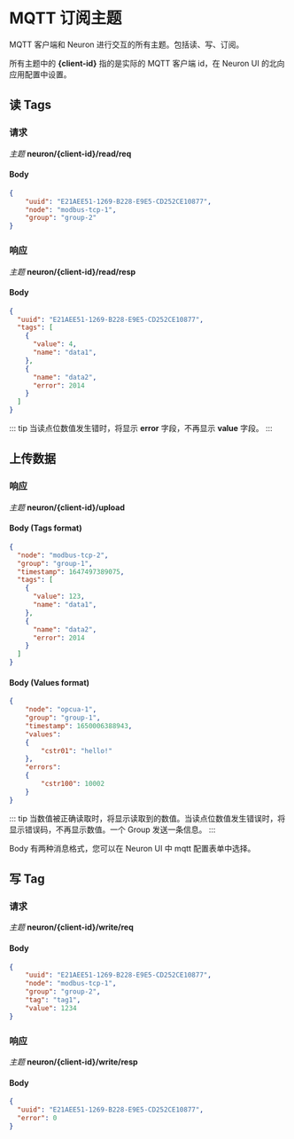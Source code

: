 # MQTT 订阅主题

MQTT 客户端和 Neuron 进行交互的所有主题。包括读、写、订阅。

所有主题中的 **{client-id}** 指的是实际的 MQTT 客户端 id，在 Neuron UI 的北向应用配置中设置。

## 读 Tags

### 请求

*主题*  **neuron/{client-id}/read/req**

#### Body

```json
{
    "uuid": "E21AEE51-1269-B228-E9E5-CD252CE10877",
    "node": "modbus-tcp-1",
    "group": "group-2"
}
```

### 响应

*主题*  **neuron/{client-id}/read/resp**

#### Body

```json
{
  "uuid": "E21AEE51-1269-B228-E9E5-CD252CE10877",
  "tags": [
    {
      "value": 4,
      "name": "data1",
    },
    {
      "name": "data2",
      "error": 2014
    }
  ]
}
```

::: tip
当读点位数值发生错时，将显示 **error** 字段，不再显示 **value** 字段。
:::

## 上传数据

### 响应

*主题* **neuron/{client-id}/upload**

#### Body (Tags format)

```json
{
  "node": "modbus-tcp-2",
  "group": "group-1",
  "timestamp": 1647497389075,
  "tags": [
    {
      "value": 123,
      "name": "data1",
    },
    {
      "name": "data2",
      "error": 2014
    }
  ]
}
```

#### Body (Values format)

```json
{
    "node": "opcua-1", 
    "group": "group-1", 
    "timestamp": 1650006388943, 
    "values": 
    {
        "cstr01": "hello!"
    }, 
    "errors": 
    {
        "cstr100": 10002
    }
}
```

::: tip
当数值被正确读取时，将显示读取到的数值。当读点位数值发生错误时，将显示错误码，不再显示数值。一个 Group 发送一条信息。
:::

Body 有两种消息格式，您可以在 Neuron UI 中 mqtt 配置表单中选择。

## 写 Tag

### 请求

*主题*  **neuron/{client-id}/write/req**

#### Body

```json
{
    "uuid": "E21AEE51-1269-B228-E9E5-CD252CE10877",
    "node": "modbus-tcp-1",
    "group": "group-2",
    "tag": "tag1",
    "value": 1234
}
```

### 响应

*主题*  **neuron/{client-id}/write/resp**

#### Body

```json
{
  "uuid": "E21AEE51-1269-B228-E9E5-CD252CE10877",
  "error": 0
}
```
